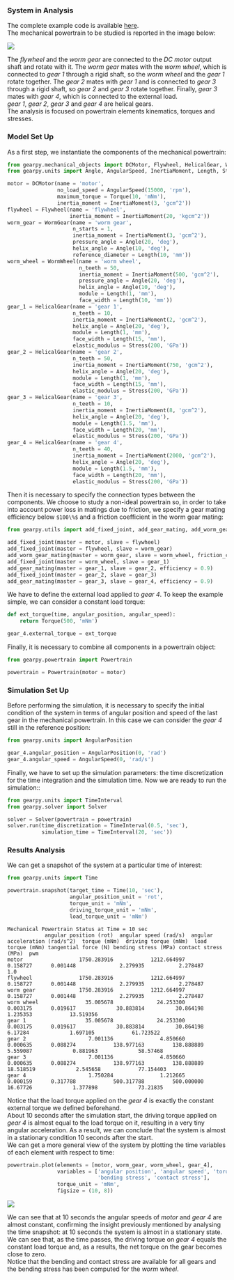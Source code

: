 ### System in Analysis

The complete example code is available 
[here](https://github.com/AndreaBlengino/gearpy/blob/master/docs/source/examples/7_worm_and_helical_gears/worm_and_helical_gears.py).  
The mechanical powertrain to be studied is reported in the image below:

![](images/scheme.png)

The *flywheel* and the *worm gear* are connected to the *DC motor* output 
shaft and rotate with it. The *worm gear* mates with the *worm wheel*,
which is connected to *gear 1* through a rigid shaft, so the *worm wheel*
and the *gear 1* rotate together. The *gear 2* mates with *gear 1* and is 
connected to *gear 3* through a rigid shaft, so *gear 2* and *gear 3* 
rotate together. Finally, *gear 3* mates with *gear 4*, which is connected 
to the external load.  
*gear 1*, *gear 2*, *gear 3* and *gear 4* are helical gears.  
The analysis is focused on powertrain elements kinematics, torques and 
stresses.


### Model Set Up

As a first step, we instantiate the components of the mechanical 
powertrain:

```python
from gearpy.mechanical_objects import DCMotor, Flywheel, HelicalGear, WormGear, WormWheel
from gearpy.units import Angle, AngularSpeed, InertiaMoment, Length, Stress, Torque

motor = DCMotor(name = 'motor',
                no_load_speed = AngularSpeed(15000, 'rpm'),
                maximum_torque = Torque(10, 'mNm'),
                inertia_moment = InertiaMoment(3, 'gcm^2'))
flywheel = Flywheel(name = 'flywheel',
                    inertia_moment = InertiaMoment(20, 'kgcm^2'))
worm_gear = WormGear(name = 'worm gear',
                     n_starts = 1,
                     inertia_moment = InertiaMoment(3, 'gcm^2'),
                     pressure_angle = Angle(20, 'deg'),
                     helix_angle = Angle(10, 'deg'),
                     reference_diameter = Length(10, 'mm'))
worm_wheel = WormWheel(name = 'worm wheel',
                       n_teeth = 50,
                       inertia_moment = InertiaMoment(500, 'gcm^2'),
                       pressure_angle = Angle(20, 'deg'),
                       helix_angle = Angle(10, 'deg'),
                       module = Length(1, 'mm'),
                       face_width = Length(10, 'mm'))
gear_1 = HelicalGear(name = 'gear 1',
                     n_teeth = 10,
                     inertia_moment = InertiaMoment(2, 'gcm^2'),
                     helix_angle = Angle(20, 'deg'),
                     module = Length(1, 'mm'),
                     face_width = Length(15, 'mm'),
                     elastic_modulus = Stress(200, 'GPa'))
gear_2 = HelicalGear(name = 'gear 2',
                     n_teeth = 50,
                     inertia_moment = InertiaMoment(750, 'gcm^2'),
                     helix_angle = Angle(20, 'deg'),
                     module = Length(1, 'mm'),
                     face_width = Length(15, 'mm'),
                     elastic_modulus = Stress(200, 'GPa'))
gear_3 = HelicalGear(name = 'gear 3',
                     n_teeth = 10,
                     inertia_moment = InertiaMoment(8, 'gcm^2'),
                     helix_angle = Angle(20, 'deg'),
                     module = Length(1.5, 'mm'),
                     face_width = Length(20, 'mm'),
                     elastic_modulus = Stress(200, 'GPa'))
gear_4 = HelicalGear(name = 'gear 4',
                     n_teeth = 40,
                     inertia_moment = InertiaMoment(2000, 'gcm^2'),
                     helix_angle = Angle(20, 'deg'),
                     module = Length(1.5, 'mm'),
                     face_width = Length(20, 'mm'),
                     elastic_modulus = Stress(200, 'GPa'))
```

Then it is necessary to specify the connection types between the 
components. We choose to study a non-ideal powertrain so, in order to 
take into account power loss in matings due to friction, we specify a 
gear mating efficiency below `$100\%$` and a friction coefficient in 
the worm gear mating:

```python
from gearpy.utils import add_fixed_joint, add_gear_mating, add_worm_gear_mating

add_fixed_joint(master = motor, slave = flywheel)
add_fixed_joint(master = flywheel, slave = worm_gear)
add_worm_gear_mating(master = worm_gear, slave = worm_wheel, friction_coefficient = 0.4)
add_fixed_joint(master = worm_wheel, slave = gear_1)
add_gear_mating(master = gear_1, slave = gear_2, efficiency = 0.9)
add_fixed_joint(master = gear_2, slave = gear_3)
add_gear_mating(master = gear_3, slave = gear_4, efficiency = 0.9)
```

We have to define the external load applied to *gear 4*. To keep the 
example simple, we can consider a constant load torque:

```python
def ext_torque(time, angular_position, angular_speed):
    return Torque(500, 'mNm')

gear_4.external_torque = ext_torque
 ```

Finally, it is necessary to combine all components in a powertrain 
object:

```python
from gearpy.powertrain import Powertrain

powertrain = Powertrain(motor = motor)
```

### Simulation Set Up

Before performing the simulation, it is necessary to specify the initial
condition of the system in terms of angular position and speed of the 
last gear in the mechanical powertrain. In this case we can consider 
the *gear 4* still in the reference position:

```python
from gearpy.units import AngularPosition

gear_4.angular_position = AngularPosition(0, 'rad')
gear_4.angular_speed = AngularSpeed(0, 'rad/s')
```

Finally, we have to set up the simulation parameters: the time 
discretization for the time integration and the simulation time. Now we 
are ready to run the simulation::

```python
from gearpy.units import TimeInterval
from gearpy.solver import Solver

solver = Solver(powertrain = powertrain)
solver.run(time_discretization = TimeInterval(0.5, 'sec'), 
           simulation_time = TimeInterval(20, 'sec'))
```

### Results Analysis

We can get a snapshot of the system at a particular time of interest:

```python
from gearpy.units import Time

powertrain.snapshot(target_time = Time(10, 'sec'),
                    angular_position_unit = 'rot',
                    torque_unit = 'mNm',
                    driving_torque_unit = 'mNm',
                    load_torque_unit = 'mNm')
```

```text
Mechanical Powertrain Status at Time = 10 sec
            angular position (rot)  angular speed (rad/s)  angular acceleration (rad/s^2)  torque (mNm)  driving torque (mNm)  load torque (mNm) tangential force (N) bending stress (MPa) contact stress (MPa)  pwm
motor                  1750.283916            1212.664997                        0.158727      0.001448              2.279935           2.278487                                                                 1.0
flywheel               1750.283916            1212.664997                        0.158727      0.001448              2.279935           2.278487                                                                    
worm gear              1750.283916            1212.664997                        0.158727      0.001448              2.279935           2.278487                                                                    
worm wheel               35.005678              24.253300                        0.003175      0.019617             30.883814          30.864198             1.235353            13.519356                          
gear 1                   35.005678              24.253300                        0.003175      0.019617             30.883814          30.864198              6.17284             1.697105            61.723522     
gear 2                    7.001136               4.850660                        0.000635      0.088274            138.977163         138.888889             5.559087             0.881963             58.57468     
gear 3                    7.001136               4.850660                        0.000635      0.088274            138.977163         138.888889            18.518519             2.545658            77.154403     
gear 4                    1.750284               1.212665                        0.000159      0.317788            500.317788         500.000000             16.67726             1.377898             73.21835               
```

Notice that the load torque applied on the *gear 4* is exactly the 
constant external torque we defined beforehand.  
About 10 seconds after the simulation start, the driving torque applied 
on *gear 4* is almost equal to the load torque on it, resulting in a 
very tiny angular acceleration. As a result, we can conclude that the 
system is almost in a stationary condition 10 seconds after the start.  
We can get a more general view of the system by plotting the time 
variables of each element with respect to time:

```python
powertrain.plot(elements = [motor, worm_gear, worm_wheel, gear_4],
                variables = ['angular position', 'angular speed', 'torque', 'driving torque', 'load torque',
                             'bending stress', 'contact stress'],
                torque_unit = 'mNm',
                figsize = (10, 8))
```

![](images/plot.png)

We can see that at 10 seconds the angular speeds of *motor* and *gear 4* 
are almost constant, confirming the insight previously mentioned by 
analysing the time snapshot: at 10 seconds the system is almost in a 
stationary state.  
We can see that, as the time passes, the driving torque on *gear 4* 
equals the constant load torque and, as a results, the net torque on the
gear becomes close to zero.  
Notice that the bending and contact stress are available for all gears
and the bending stress has been computed for the *worm wheel*.
